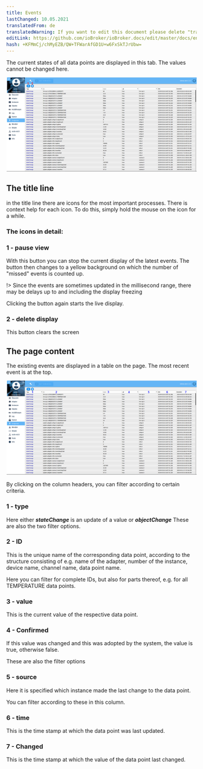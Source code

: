 ```yaml
---
title: Events
lastChanged: 10.05.2021
translatedFrom: de
translatedWarning: If you want to edit this document please delete "translatedFrom" field, elsewise this document will be translated automatically again
editLink: https://github.com/ioBroker/ioBroker.docs/edit/master/docs/en/admin/events.md
hash: +KFMmCj/chMyEZB/QW+TFWarAfGD1U+w6FxSkTJrUbw=
---
```

The current states of all data points are displayed in this tab.
The values cannot be changed here.

![The events page](../../de/admin/media/ADMIN_Ereignisse_numbers.png)

## The title line
in the title line there are icons for the most important processes. There is context help for each icon. To do this, simply hold the mouse on the icon for a while.

### The icons in detail:
### 1 - pause view
With this button you can stop the current display of the latest events. The button then changes to a yellow background on which the number of "missed" events is counted up.

!> Since the events are sometimes updated in the millisecond range, there may be delays up to and including the display freezing

Clicking the button again starts the live display.

### 2 - delete display
This button clears the screen

## The page content
The existing events are displayed in a table on the page. The most recent event is at the top.

![The events page](../../de/admin/media/ADMIN_Ereignisse_numbers02.png)

By clicking on the column headers, you can filter according to certain criteria.

### 1 - type
Here either ***stateChange*** is an update of a value or ***objectChange*** These are also the two filter options.

### 2 - ID
This is the unique name of the corresponding data point, according to the structure consisting of e.g. name of the adapter, number of the instance, device name, channel name, data point name.

Here you can filter for complete IDs, but also for parts thereof, e.g. for all TEMPERATURE data points.

### 3 - value
This is the current value of the respective data point.

### 4 - Confirmed
If this value was changed and this was adopted by the system, the value is true, otherwise false.

These are also the filter options

### 5 - source
Here it is specified which instance made the last change to the data point.

You can filter according to these in this column.

### 6 - time
This is the time stamp at which the data point was last updated.

### 7 - Changed
This is the time stamp at which the value of the data point last changed.
